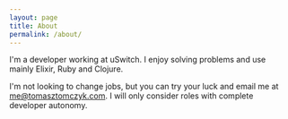 ```yaml
---
layout: page
title: About
permalink: /about/
---
```


I'm a developer working at uSwitch. I enjoy solving problems and use mainly Elixir, Ruby and Clojure.

I'm not looking to change jobs, but you can try your luck and email me at me@tomasztomczyk.com. I will only consider roles with complete developer autonomy.
